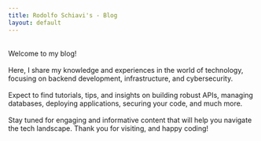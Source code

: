 ```yaml
---
title: Rodolfo Schiavi's - Blog
layout: default
---
```

<br>
<div class="text-5xl text-center">
Welcome to my blog! 
</div>
<br>
<div class="text-5xl text-justify">
Here, I share my knowledge and experiences in the world of technology, focusing on backend development, infrastructure, and cybersecurity. 
<br>
<br>
Expect to find tutorials, tips, and insights on building robust APIs, managing databases, deploying applications, securing your code, and much more. 
<br>
<br>
Stay tuned for engaging and informative content that will help you navigate the tech landscape. Thank you for visiting, and happy coding!
<br>
</div>
